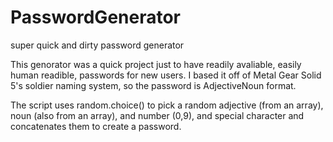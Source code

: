 # PasswordGenerator
super quick and dirty password generator

This genorator was a quick project just to have readily avaliable, easily human readible, passwords for new users.
I based it off of Metal Gear Solid 5's soldier naming system, so the password is AdjectiveNoun format.

The script uses random.choice() to pick a random adjective (from an array), noun (also from an array), and number (0,9), and special character and concatenates them 
to create a password. 
